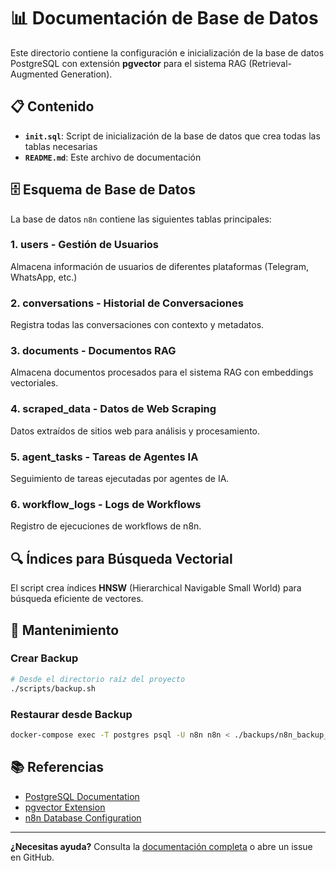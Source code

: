 # 📊 Documentación de Base de Datos

Este directorio contiene la configuración e inicialización de la base de datos PostgreSQL con extensión **pgvector** para el sistema RAG (Retrieval-Augmented Generation).

## 📋 Contenido

- **`init.sql`**: Script de inicialización de la base de datos que crea todas las tablas necesarias
- **`README.md`**: Este archivo de documentación

## 🗄️ Esquema de Base de Datos

La base de datos `n8n` contiene las siguientes tablas principales:

### 1. **users** - Gestión de Usuarios
Almacena información de usuarios de diferentes plataformas (Telegram, WhatsApp, etc.)

### 2. **conversations** - Historial de Conversaciones
Registra todas las conversaciones con contexto y metadatos.

### 3. **documents** - Documentos RAG
Almacena documentos procesados para el sistema RAG con embeddings vectoriales.

### 4. **scraped_data** - Datos de Web Scraping
Datos extraídos de sitios web para análisis y procesamiento.

### 5. **agent_tasks** - Tareas de Agentes IA
Seguimiento de tareas ejecutadas por agentes de IA.

### 6. **workflow_logs** - Logs de Workflows
Registro de ejecuciones de workflows de n8n.

## 🔍 Índices para Búsqueda Vectorial

El script crea índices **HNSW** (Hierarchical Navigable Small World) para búsqueda eficiente de vectores.

## 🔧 Mantenimiento

### Crear Backup

```bash
# Desde el directorio raíz del proyecto
./scripts/backup.sh
```

### Restaurar desde Backup

```bash
docker-compose exec -T postgres psql -U n8n n8n < ./backups/n8n_backup_TIMESTAMP.sql
```

## 📚 Referencias

- [PostgreSQL Documentation](https://www.postgresql.org/docs/)
- [pgvector Extension](https://github.com/pgvector/pgvector)
- [n8n Database Configuration](https://docs.n8n.io/hosting/configuration/database/)

---

**¿Necesitas ayuda?** Consulta la [documentación completa](../docs/) o abre un issue en GitHub.
